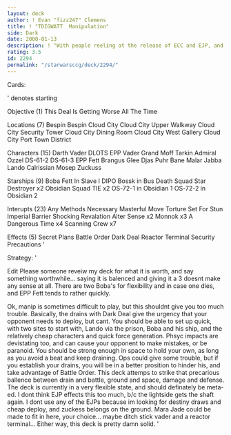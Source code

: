 ```yaml
---
layout: deck
author: ! Evan "fizz247" Clemens
title: ! "TDIGWATT  Manipulation"
side: Dark
date: 2000-01-13
description: ! "With people reeling at the release of ECC and EJP, and foil cards hitting the table left and right with Reflections, there comes the longest accronym in the game..."
rating: 3.5
id: 2294
permalink: "/starwarsccg/deck/2294/"
---
```

Cards: 

' denotes starting

Objective (1)
This Deal Is Getting Worse All The Time

Locations (7)
Bespin
Bespin Cloud City
Cloud City Upper Walkway
Cloud City Security Tower
Cloud City Dining Room
Cloud City West Gallery
Cloud City Port Town District

Characters (15)
Darth Vader
DLOTS
EPP Vader
Grand Moff Tarkin
Admiral Ozzel
DS-61-2
DS-61-3
EPP Fett
Brangus Glee
Djas Puhr
Bane Malar
Jabba
Lando Calrissian
Mosep
Zuckuss

Starships (9)
Boba Fett In Slave I
DIPO
Bossk in Bus
Death Squad Star Destroyer x2
Obsidian Squad TIE x2
OS-72-1 in Obsidian 1
OS-72-2 in Obsidian 2

Interupts (23)
Any Methods Necessary
Masterful Move
Torture
Set For Stun
Imperial Barrier
Shocking Revalation
Alter
Sense x2
Monnok x3
A Dangerous Time x4
Scanning Crew x7

Effects (5)
Secret Plans
Battle Order
Dark Deal
Reactor Terminal
Security Precautions
'

Strategy: '

Edit  Please someone reveiw my deck for what it is worth, and say something worthwhile... saying it is balenced and giving it a 3 doesnt make any sense at all.  There are two Boba's for flexibility and in case one dies, and EPP Fett tends to rather quickly.

Ok, manip is sometimes difficult to play, but this shouldnt give you too much trouble.	Basically, the drains with Dark Deal give the urgency that your opponent needs to deploy, but cant.  You should be able to set up quick, with two sites to start with, Lando via the prison, Boba and his ship, and the relatively cheap characters and quick force generation.  Phsyc impacts are devistating too, and can cause your opponent to make mistakes, or be paranoid.  You should be strong enough in space to hold your own, as long as you avoid a beat and keep draining.  Ops could give some trouble, but if you establish your drains, you will be in a better prosition to hinder his, and take advantage of Battle Order.  This deck attemps to strike that precarious ballence between drain and battle, ground and space, damage and defense.  The deck is currently in a very flexible state, and should definately be meta-ed.	I dont think EJP effects this too much, b/c the lightside gets the shaft again.  I dont use any of the EJPs because im looking for destiny draws and cheap deploy, and zuckess belongs on the ground.  Mara Jade could be made to fit in here, your choice...  maybe ditch stick vader and a reactor terminal...  Either way, this deck is pretty damn solid.  '
